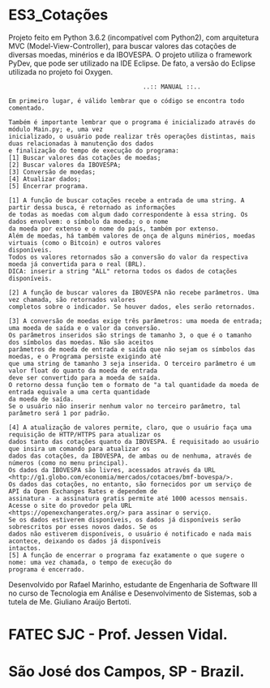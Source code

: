 # ES3_Cotações

Projeto feito em Python 3.6.2 (incompatível com Python2), com arquitetura MVC (Model-View-Controller), 
para buscar valores das cotações de diversas moedas, minérios e da IBOVESPA.
O projeto utiliza o framework PyDev, que pode ser utilizado na IDE Eclipse. De fato, a versão do Eclipse
utilizada no projeto foi Oxygen.


                                         ..:: MANUAL ::..                                         
                                                                                                  
    Em primeiro lugar, é válido lembrar que o código se encontra todo comentado.                  
                                                                                                  
    Também é importante lembrar que o programa é inicializado através do módulo Main.py; e, uma vez 
    inicializado, o usuário pode realizar três operações distintas, mais duas relacionadas à manutenção dos dados 
    e finalização do tempo de execução do programa:                                                                                                                   
    [1] Buscar valores das cotações de moedas;                                                    
    [2] Buscar valores da IBOVESPA;                                                               
    [3] Conversão de moedas;                                                                      
    [4] Atualizar dados;                                                                          
    [5] Encerrar programa.                                                                        
                                                                                                  
    [1] A função de buscar cotações recebe a entrada de uma string. A partir dessa busca, é retornado as informações 
    de todas as moedas com algum dado correspondente à essa string. Os dados envolvem: o símbolo da moeda; o o nome 
    da moeda por extenso e o nome do país, também por extenso.   
    Além de moedas, há também valores de onça de alguns minérios, moedas virtuais (como o Bitcoin) e outros valores 
    disponíveis.
    Todos os valores retornados são a conversão do valor da respectiva moeda já convertida para o real (BRL). 
    DICA: inserir a string "ALL" retorna todos os dados de cotações disponíveis.                  
                                                                                                  
    [2] A função de buscar valores da IBOVESPA não recebe parâmetros. Uma vez chamada, são retornados valores 
    completos sobre o indicador. Se houver dados, eles serão retornados.
                                                                                                  
    [3] A conversão de moedas exige três parâmetros: uma moeda de entrada; uma moeda de saída e o valor da conversão. 
    Os parâmetros inseridos são strings de tamanho 3, o que é o tamanho dos símbolos das moedas. Não são aceitos 
    parâmetros de moeda de entrada e saída que não sejam os símbolos das moedas, e o Programa persiste exigindo até 
    que uma string de tamanho 3 seja inserida. O terceiro parâmetro é um valor float do quanto da moeda de entrada 
    deve ser convertido para a moeda de saída.
    O retorno dessa função tem o formato de "a tal quantidade da moeda de entrada equivale a uma certa quantidade 
    da moeda de saída. 
    Se o usuário não inserir nenhum valor no terceiro parâmetro, tal parâmetro será 1 por padrão. 
    
    [4] A atualização de valores permite, claro, que o usuário faça uma requisição de HTTP/HTTPS para atualizar os 
    dados tanto das cotações quanto da IBOVESPA. É requisitado ao usuário que insira um comando para atualizar os 
    dados das cotações, da IBOVESPA, de ambas ou de nenhuma, através de números (como no menu principal). 
    Os dados da IBOVESPA são livres, acessados através da URL <http://g1.globo.com/economia/mercados/cotacoes/bmf-bovespa/>. 
    Os dados das cotações, no entanto, são fornecidos por um serviço de API da Open Exchanges Rates e dependem de 
    assinatura - a assinatura gratis permite até 1000 acessos mensais. Acesse o site do provedor pela URL 
    <https://openexchangerates.org/> para assinar o serviço. 
    Se os dados estiverem disponíveis, os dados já disponíveis serão sobrescritos por esses novos dados. Se os 
    dados não estiverem disponíveis, o usuário é notificado e nada mais acontece, deixando os dados já disponíveis 
    intactos. 
    [5] A função de encerrar o programa faz exatamente o que sugere o nome: uma vez chamada, o tempo de execução do 
    programa é encerrado.

Desenvolvido por Rafael Marinho, estudante de Engenharia de Software III no curso de 
Tecnologia em Análise e Desenvolvimento de Sistemas, sob a tutela de 
Me. Giuliano Araújo Bertoti.

# FATEC SJC - Prof. Jessen Vidal.
# São José dos Campos, SP - Brazil.
